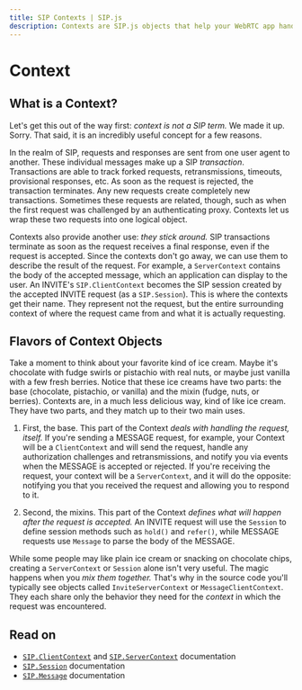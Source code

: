 ```yaml
---
title: SIP Contexts | SIP.js
description: Contexts are SIP.js objects that help your WebRTC app handle SIP requests and define what happens after a request is accepted.
---
```


# Context

## What is a Context?

Let's get this out of the way first:  *context is not a SIP term.*  We made it up. Sorry. That said, it is an incredibly useful concept for a few reasons.

In the realm of SIP, requests and responses are sent from one user agent to another. These individual messages make up a SIP *transaction*. Transactions are able to track forked requests, retransmissions, timeouts, provisional responses, etc. As soon as the request is rejected, the transaction terminates. Any new requests create completely new transactions. Sometimes these requests are related, though, such as when the first request was challenged by an authenticating proxy.  Contexts let us wrap these two requests into one logical object.

Contexts also provide another use:  *they stick around.* SIP transactions terminate as soon as the request receives a final response, even if the request is accepted. Since the contexts don't go away, we can use them to describe the result of the request.  For example, a `ServerContext` contains the body of the accepted message, which an application can display to the user. An INVITE's `SIP.ClientContext` becomes the SIP session created by the accepted INVITE request (as a `SIP.Session`). This is where the contexts get their name. They represent not the request, but the entire surrounding context of where the request came from and what it is actually requesting.

## Flavors of Context Objects

Take a moment to think about your favorite kind of ice cream. Maybe it's chocolate with fudge swirls or pistachio with real nuts, or maybe just vanilla with a few fresh berries. Notice that these ice creams have two parts: the base (chocolate, pistachio, or vanilla) and the mixin (fudge, nuts, or berries). Contexts are, in a much less delicious way, kind of like ice cream. They have two parts, and they match up to their two main uses.

1. First, the base. This part of the Context *deals with handling the request, itself.* If you're sending a MESSAGE request, for example, your Context will be a `ClientContext` and will send the request, handle any authorization challenges and retransmissions, and notify you via events when the MESSAGE is accepted or rejected. If you're receiving the request, your context will be a `ServerContext`, and it will do the opposite:  notifying you that you received the request and allowing you to respond to it.

2. Second, the mixins. This part of the Context *defines what will happen after the request is accepted.*  An INVITE request will use the `Session` to define session methods such as `hold()` and `refer()`, while MESSAGE requests use `Message` to parse the body of the MESSAGE.

While some people may like plain ice cream or snacking on chocolate chips, creating a `ServerContext` or `Session` alone isn't very useful. The magic happens when you *mix them together.* That's why in the source code you'll typically see objects called `InviteServerContext` or `MessageClientContext`. They each share only the behavior they need for the *context* in which the request was encountered.

## Read on

* [`SIP.ClientContext`](/api/0.5.0/context/client/) and [`SIP.ServerContext`](/api/0.5.0/context/server/) documentation
* [`SIP.Session`](/api/0.5.0/session) documentation
* [`SIP.Message`](/api/0.5.0/message) documentation

